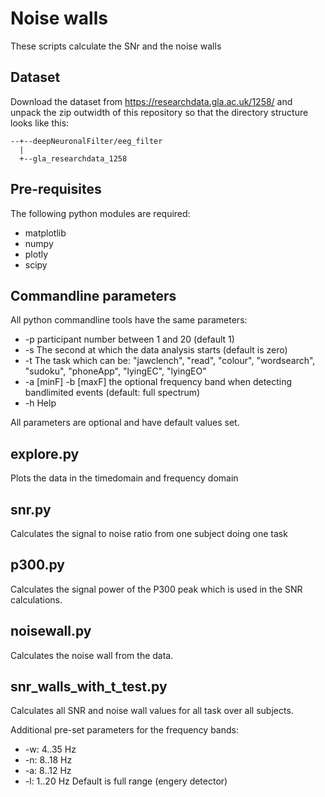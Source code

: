 # Noise walls

These scripts calculate the SNr and the noise walls

## Dataset

Download the dataset from https://researchdata.gla.ac.uk/1258/
and unpack the zip outwidth of this repository so that the directory
structure looks like this:
```
--+--deepNeuronalFilter/eeg_filter
  |
  +--gla_researchdata_1258
```

## Pre-requisites

The following python modules are required:
 - matplotlib
 - numpy
 - plotly
 - scipy

## Commandline parameters

All python commandline tools have the same parameters:
 - -p participant number between 1 and 20 (default 1)
 - -s The second at which the data analysis starts (default is zero)
 - -t The task which can be: "jawclench", "read", "colour", "wordsearch", "sudoku", "phoneApp", "lyingEC", "lyingEO"
 - -a [minF] -b [maxF] the optional frequency band when detecting bandlimited events (default: full spectrum)
 - -h Help

All parameters are optional and have default values set.

## explore.py

Plots the data in the timedomain and frequency domain

## snr.py

Calculates the signal to noise ratio from one subject doing one task

## p300.py

Calculates the signal power of the P300 peak which is used in the SNR calculations.

## noisewall.py

Calculates the noise wall from the data.

## snr_walls_with_t_test.py

Calculates all SNR and noise wall values for all task over all subjects.

Additional pre-set parameters for the frequency bands:
 -  -w: 4..35 Hz
 -  -n: 8..18 Hz
 -  -a: 8..12 Hz
 -  -l: 1..20 Hz
Default is full range (engery detector)